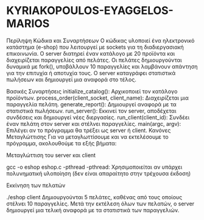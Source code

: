 # KYRIAKOPOULOS-EYAGGELOS-MARIOS
Περίληψη Κώδικα και Συναρτήσεων
Ο κώδικας υλοποιεί ένα ηλεκτρονικό κατάστημα (e-shop) που λειτουργεί με sockets για τη διαδιεργασιακή επικοινωνία. Ο server διατηρεί έναν κατάλογο με 20 προϊόντα και διαχειρίζεται παραγγελίες από πελάτες. Οι πελάτες δημιουργούνται δυναμικά με fork(), υποβάλλουν 10 παραγγελίες και λαμβάνουν απάντηση για την επιτυχία ή αποτυχία τους. Ο server καταγράφει στατιστικά πωλήσεων και δημιουργεί μια αναφορά στο τέλος.

Βασικές Συναρτήσεις
initialize_catalog(): Αρχικοποιεί τον κατάλογο προϊόντων.
process_order(client_socket, client_name): Διαχειρίζεται μια παραγγελία πελάτη.
generate_report(): Δημιουργεί αναφορά με τα στατιστικά πωλήσεων.
run_server(): Εκκινεί τον server, αποδέχεται συνδέσεις και δημιουργεί νέες διεργασίες.
run_client(client_id): Συνδέει έναν πελάτη στον server και στέλνει παραγγελίες.
main(argc, argv): Επιλέγει αν το πρόγραμμα θα τρέξει ως server ή client.
Κανόνες Μεταγλώττισης
Για να μεταγλωττίσουμε και να εκτελέσουμε το πρόγραμμα, ακολουθούμε τα εξής βήματα:

Μεταγλώττιση του server και client

gcc -o eshop eshop.c -pthread
-pthread: Χρησιμοποιείται αν υπάρχει πολυνηματική υλοποίηση (δεν είναι απαραίτητο στην τρέχουσα έκδοση)

Εκκίνηση των πελατών

./eshop client
Δημιουργούνται 5 πελάτες, καθένας από τους οποίους στέλνει 10 παραγγελίες.
Μετά την εκτέλεση όλων των πελατών, ο server δημιουργεί μια τελική αναφορά με τα στατιστικά των παραγγελιών.


